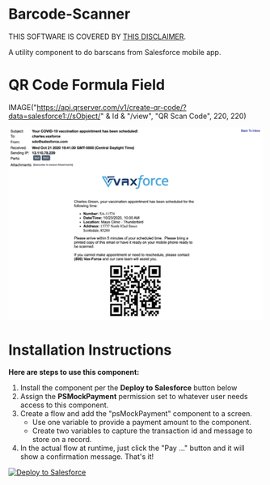 # Barcode-Scanner
THIS SOFTWARE IS COVERED BY [THIS DISCLAIMER](https://raw.githubusercontent.com/thedges/Disclaimer/master/disclaimer.txt).

A utility component to do barscans from Salesforce mobile app.

# QR Code Formula Field

IMAGE("https://api.qrserver.com/v1/create-qr-code/?data=salesforce1://sObject/" & Id & "/view", "QR Scan Code", 220, 220)

![alt text](https://github.com/thedges/Barcode-Scanner/blob/main/BarcodeScannerEmail.png "BarcodeScannerEmail")

# Installation Instructions

<b>Here are steps to use this component:</b>
  
1. Install the component per the **Deploy to Salesforce** button below
2. Assign the **PSMockPayment** permission set to whatever user needs access to this component.
3. Create a flow and add the "psMockPayment" component to a screen. 
   * Use one variable to provide a payment amount to the component.
   * Create two variables to capture the transaction id and message to store on a record.
4. In the actual flow at runtime, just click the "Pay ..." button and it will show a confirmation message. That's it!
  
<a href="https://githubsfdeploy.herokuapp.com">
  <img alt="Deploy to Salesforce"
       src="https://raw.githubusercontent.com/afawcett/githubsfdeploy/master/deploy.png">
</a>
